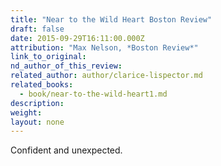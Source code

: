 ```yaml
---
title: "Near to the Wild Heart Boston Review"
draft: false
date: 2015-09-29T16:11:00.000Z
attribution: "Max Nelson, *Boston Review*"
link_to_original:
nd_author_of_this_review:
related_author: author/clarice-lispector.md
related_books:
  - book/near-to-the-wild-heart1.md
description:
weight:
layout: none
---
```

Confident and unexpected.


